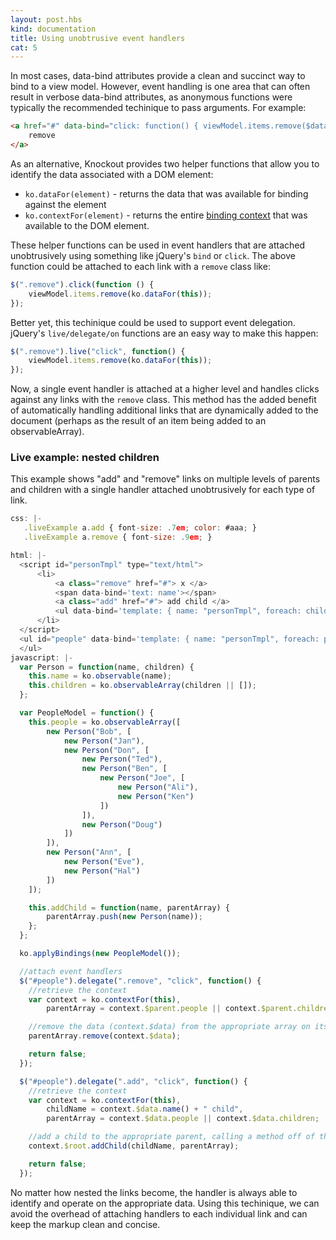 ```yaml
---
layout: post.hbs
kind: documentation
title: Using unobtrusive event handlers
cat: 5
---
```


In most cases, data-bind attributes provide a clean and succinct way to bind to a view model. However, event handling is one area that can often result in verbose data-bind attributes, as anonymous functions were typically the recommended techinique to pass arguments.  For example:

```html
<a href="#" data-bind="click: function() { viewModel.items.remove($data); }">
    remove
</a>
```

As an alternative, Knockout provides two helper functions that allow you to identify the data associated with a DOM element:

 * `ko.dataFor(element)` - returns the data that was available for binding against the element
 * `ko.contextFor(element)` - returns the entire [binding context](binding-context.html) that was available to the DOM element.

These helper functions can be used in event handlers that are attached unobtrusively using something like jQuery's `bind` or `click`. The above function could be attached to each link with a `remove` class like:

```javascript
$(".remove").click(function () {
    viewModel.items.remove(ko.dataFor(this));
});
```

Better yet, this techinique could be used to support event delegation.  jQuery's `live/delegate/on` functions are an easy way to make this happen:

```javascript
$(".remove").live("click", function() {
    viewModel.items.remove(ko.dataFor(this));
});
```

Now, a single event handler is attached at a higher level and handles clicks against any links with the `remove` class. This method has the added benefit of automatically handling additional links that are dynamically added to the document (perhaps as the result of an item being added to an observableArray).

### Live example: nested children

This example shows "add" and "remove" links on multiple levels of parents and children with a single handler attached unobtrusively for each type of link.

```javascript
css: |-
   .liveExample a.add { font-size: .7em; color: #aaa; }
   .liveExample a.remove { font-size: .9em; }

html: |-
  <script id="personTmpl" type="text/html">
      <li>
          <a class="remove" href="#"> x </a>
          <span data-bind='text: name'></span>
          <a class="add" href="#"> add child </a>
          <ul data-bind='template: { name: "personTmpl", foreach: children }'></ul>
      </li>
  </script>
  <ul id="people" data-bind='template: { name: "personTmpl", foreach: people }'>
  </ul>
javascript: |-
  var Person = function(name, children) {
    this.name = ko.observable(name);
    this.children = ko.observableArray(children || []);
  };

  var PeopleModel = function() {
    this.people = ko.observableArray([
        new Person("Bob", [
            new Person("Jan"),
            new Person("Don", [
                new Person("Ted"),
                new Person("Ben", [
                    new Person("Joe", [
                        new Person("Ali"),
                        new Person("Ken")
                    ])
                ]),
                new Person("Doug")
            ])
        ]),
        new Person("Ann", [
            new Person("Eve"),
            new Person("Hal")
        ])
    ]);

    this.addChild = function(name, parentArray) {
        parentArray.push(new Person(name));
    };
  };

  ko.applyBindings(new PeopleModel());

  //attach event handlers
  $("#people").delegate(".remove", "click", function() {
    //retrieve the context
    var context = ko.contextFor(this),
        parentArray = context.$parent.people || context.$parent.children;

    //remove the data (context.$data) from the appropriate array on its parent (context.$parent)
    parentArray.remove(context.$data);

    return false;
  });

  $("#people").delegate(".add", "click", function() {
    //retrieve the context
    var context = ko.contextFor(this),
        childName = context.$data.name() + " child",
        parentArray = context.$data.people || context.$data.children;

    //add a child to the appropriate parent, calling a method off of the main view model (context.$root)
    context.$root.addChild(childName, parentArray);

    return false;
  });
```

No matter how nested the links become, the handler is always able to identify and operate on the appropriate data. Using this techinique, we can avoid the overhead of attaching handlers to each individual link and can keep the markup clean and concise.

